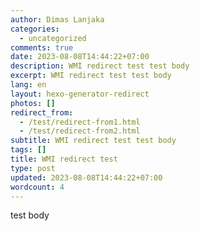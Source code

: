 ```yaml
---
author: Dimas Lanjaka
categories:
  - uncategorized
comments: true
date: 2023-08-08T14:44:22+07:00
description: WMI redirect test test body
excerpt: WMI redirect test test body
lang: en
layout: hexo-generator-redirect
photos: []
redirect_from:
  - /test/redirect-from1.html
  - /test/redirect-from2.html
subtitle: WMI redirect test test body
tags: []
title: WMI redirect test
type: post
updated: 2023-08-08T14:44:22+07:00
wordcount: 4
---
```


test body